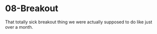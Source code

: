 # 08-Breakout
That totally sick breakout thing we were actually supposed to do like just over a month.
